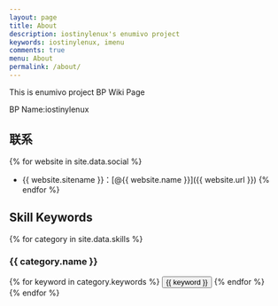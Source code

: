 ```yaml
---
layout: page
title: About
description: iostinylenux's enumivo project
keywords: iostinylenux, imenu
comments: true
menu: About
permalink: /about/
---
```


This is enumivo project BP Wiki Page

BP Name:iostinylenux


## 联系

{% for website in site.data.social %}
* {{ website.sitename }}：[@{{ website.name }}]({{ website.url }})
{% endfor %}

## Skill Keywords

{% for category in site.data.skills %}
### {{ category.name }}
<div class="btn-inline">
{% for keyword in category.keywords %}
<button class="btn btn-outline" type="button">{{ keyword }}</button>
{% endfor %}
</div>
{% endfor %}

